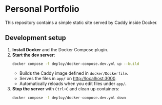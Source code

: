 # Personal Portfolio

This repository contains a simple static site served by Caddy inside Docker.

## Development setup

1. **Install Docker** and the Docker Compose plugin.
2. **Start the dev server**:
   ```sh
   docker compose -f deploy/docker-compose.dev.yml up --build
   ```
   - Builds the Caddy image defined in `docker/Dockerfile`.
   - Serves the files in `app/` on [http://localhost:3000](http://localhost:3000).
   - Automatically reloads when you edit files under `app/`.
3. **Stop the server** with `Ctrl+C` and clean up containers:
   ```sh
   docker compose -f deploy/docker-compose.dev.yml down
   ```

